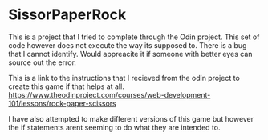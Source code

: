 # SissorPaperRock

This is a project that I tried to complete through the Odin project. 
This set of code however does not execute the way its supposed to. 
There is a bug that I cannot identify. Would appreacite it if someone with better eyes can source out the error. 

This is a link to the instructions that I recieved from the odin project to create this game if that helps at all. 
https://www.theodinproject.com/courses/web-development-101/lessons/rock-paper-scissors

I have also attempted to make different versions
of this game but however the if statements arent seeming to do what they are intended to. 

